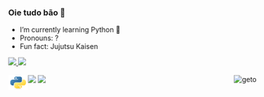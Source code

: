 ### Oie tudo bão 👋

- I’m currently learning Python 🐍
- Pronouns: ?
- Fun fact: Jujutsu Kaisen
<div>
  <a href="https://github.com/kazui72">
  <img height="42%" src="https://github-readme-stats.vercel.app/api?username=kazui72&show_icons=true&hide=contribs,prs&cache_seconds=86400&theme=radical">
  <img height="50%" src="https://github-readme-stats.vercel.app/api/top-langs/?username=kazui72&layout=compact&theme=radical">
</div>
    
<div style="display: inline_block"><br>
  <img align="left" alt="kazui72-Python" height="30" width="40" src="https://raw.githubusercontent.com/devicons/devicon/master/icons/python/python-original.svg">
  <img align="right" alt="geto" src="https://tenor.com/view/geto-suguru-jujutsu-kaisen-shrug-gif-20241477.gif">
</div>
    
<div> 
 <a href="kazuinsx" target="_blank"><img src="https://img.shields.io/badge/Discord-7289DA?style=for-the-badge&logo=discord&logoColor=white" target="_blank"></a> 
 <a href="https://www.linkedin.com/in/gustavo-vieira-52a378284/" target="_blank"><img src="https://img.shields.io/badge/-LinkedIn-%230077B5?style=for-the-badge&logo=linkedin&logoColor=white" target="_blank"></a>   
</div>
